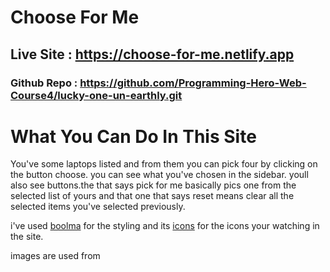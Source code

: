 # Choose For Me

## Live Site : https://choose-for-me.netlify.app

### Github Repo : https://github.com/Programming-Hero-Web-Course4/lucky-one-un-earthly.git

# What You Can Do In This Site

 You've some laptops listed and from them you can pick four by clicking on the button choose. you can see what you've chosen in the sidebar. youll also see buttons.the that says pick for me basically pics one from the selected list of yours and that one that says reset means clear all the selected items you've selected previously.

 i've used [boolma](https://bulma.io/) for the styling and its [icons](https://bulma.io/documentation/elements/icon) for the icons your watching in the site.

 images are used from 